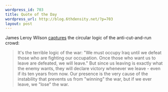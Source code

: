 ```yaml
--- 
wordpress_id: 703
title: Quote of the Day
wordpress_url: http://blog.6thdensity.net/?p=703
layout: post
---
```

<p>James Leroy Wilson <a href="http://www.downsizedc.org/blog/2007/apr/25/what_year_is_this">captures</a> the circular logic of the anti-cut-and-run crowd:<blockquote>It's the terrible logic of the war: "We must occupy Iraq until we defeat those who are fighting our occupation. Once those who want us to leave are defeated, we will leave." But since us leaving is exactly what the enemy wants, they will declare victory whenever we leave - even if its ten years from now. Our presence is the very cause of the instability that prevents us from "winning" the war, but if we ever leave, we "lose" the war.</blockquote></p>
